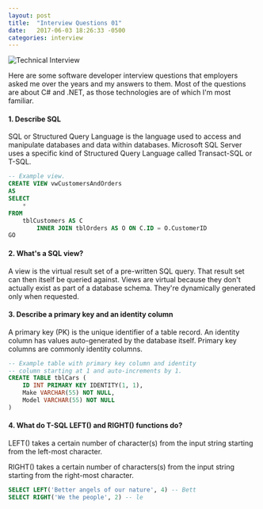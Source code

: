 ```yaml
---
layout: post
title:  "Interview Questions 01"
date:   2017-06-03 18:26:33 -0500
categories: interview
---
```


![Technical Interview][TechnicalInterview]

Here are some software developer interview questions that employers asked me over the years and my answers to them. Most of the questions are about C# and .NET, as those technologies are of which I'm most familiar. 

#### 1. Describe SQL

SQL or Structured Query Language is the language used to access and manipulate databases and data within databases. Microsoft SQL Server uses a specific kind of Structured Query Language called Transact-SQL or T-SQL. 

```sql
-- Example view.
CREATE VIEW vwCustomersAndOrders
AS
SELECT 
    *
FROM 
    tblCustomers AS C 
        INNER JOIN tblOrders AS O ON C.ID = O.CustomerID
GO
```

#### 2. What's a SQL view?

A view is the virtual result set of a pre-written SQL query. That result set can then itself be queried against. Views are virtual because they don't actually exist as part of a database schema. They're dynamically generated only when requested.

#### 3. Describe a primary key and an identity column

A primary key (PK) is the unique identifier of a table record. An identity column has values auto-generated by the database itself. Primary key columns are commonly identity columns.

```sql
-- Example table with primary key column and identity 
-- column starting at 1 and auto-increments by 1.
CREATE TABLE tblCars (
    ID INT PRIMARY KEY IDENTITY(1, 1),
    Make VARCHAR(55) NOT NULL,
    Model VARCHAR(55) NOT NULL
)
```

#### 4. What do T-SQL LEFT() and RIGHT() functions do?

LEFT() takes a certain number of character(s) from the input string starting from the left-most character.

RIGHT() takes a certain number of characters(s) from the input string starting from the right-most character.

```sql
SELECT LEFT('Better angels of our nature', 4) -- Bett
SELECT RIGHT('We the people', 2) -- le
```

[TechnicalInterview]: https://putadesign.vn/wp-content/uploads/2016/03/slide3.jpg